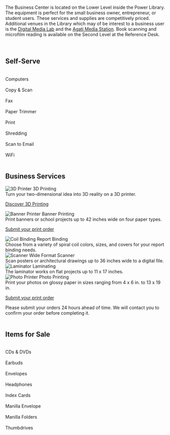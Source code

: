 The Business Center is located on the Lower Level inside the Power Library.  The equipment is perfect for the small business owner, entrepreneur, or student users. These services and supplies are competitively priced. Additional venues in the Library which may of be interest to a business user is the [Digital Media Lab](/dml "Digital Media Lab") and the [Agati Media Station](/meeting-rooms "Agati Media Station"). Book scanning and microfilm reading is available on the Second Level at the Reference Desk.
<br/>
<br/>
<br/>

<div class="text-center margin-bottom-50">
  <h2 class="title-v2 title-center">Self-Serve</h2>
</div>

<div class="row margin-bottom-30">
      <div class="col-xs-6 col-md-6">
            <div class="row">
                <div class="col-xs-12 col-md-3 text-center">
                   <i class="icon-custom icon-lg icon-bg-sea fa fa-desktop" aria-hidden="true"></i> 
<br />
Computers
<div class="margin-bottom-10"></div>  
                </div>
                <div class="col-xs-12 col-md-3 text-center">
                   <i class="icon-custom icon-lg icon-bg-sea fa fa-clone" aria-hidden="true"></i> 
<br />
Copy & Scan  
<div class="margin-bottom-10"></div>                    
                </div>
                <div class="col-xs-12 col-md-3 text-center">
                  <i class="icon-custom icon-lg icon-bg-sea fa fa-fax" aria-hidden="true"></i> 
<br />
Fax 
<div class="margin-bottom-10"></div>     
                </div>
                <div class="col-xs-12 col-md-3 text-center">
                            <i class="icon-custom icon-lg icon-bg-sea fa fa-scissors" aria-hidden="true"></i> 
<br />
Paper Trimmer
                </div>
          </div>
    </div> 
    <div class="col-xs-6 col-md-6">
            <div class="row">
                <div class="col-xs-12 col-md-3 text-center">
                            <i class="icon-custom icon-lg icon-bg-sea fa fa-print" aria-hidden="true"></i> 
<br />
Print
<div class="margin-bottom-10"></div>  
                </div>
                <div class="col-xs-12 col-md-3 text-center">
                        <i class="icon-custom icon-lg icon-bg-sea fa fa-sort-amount-desc" aria-hidden="true"></i> 
<br />
Shredding 
<div class="margin-bottom-10"></div>     
                </div>
                <div class="col-xs-12 col-md-3 text-center">
                       <i class="icon-custom icon-lg icon-bg-sea fa fa-paper-plane-o" aria-hidden="true"></i> 
<br />
Scan to Email
<div class="margin-bottom-10"></div>       
</div> 
                <div class="col-xs-12 col-md-3 text-center">
                           <i class="icon-custom icon-lg icon-bg-sea fa fa-wifi" aria-hidden="true"></i> 
<br />
WiFi
                </div>
          </div>
    </div>
</div>
<br/>

<div class="text-center margin-bottom-50">
  <h2 class="title-v2 title-center">Business Services</h2>
</div>
 

<div class="row margin-bottom-30">
  <div class="col-md-2">
    <img class="img-responsive margin-bottom-10" src="/uploads/equipment/3D_printed_sculptures_web.jpg" alt="3D Printer" />
      3D Printing
<div class="margin-bottom-10"></div>    
      Turn your two-dimensional idea into 3D reality on a 3D printer. 

<a href="/3d-printers" alt="Discover 3D Printing">Discover 3D Printing</a>
  </div>
  <div class="col-md-2">
      <img class="img-responsive margin-bottom-10" src="/uploads/equipment/banner_printer.jpg" alt="Banner Printer" />
      Banner Printing
<div class="margin-bottom-10"></div>    
      Print banners or school projects up to 42 inches wide on four paper types. 

<a href="/submit-banner-print" alt="Submit your print order">Submit your print order</a>
  </div>
  <div class="col-md-2">
      <img class="img-responsive margin-bottom-10" src="/uploads/equipment/spiral_binders_close_up.jpg" alt="Coil Binding" />
      Report Binding
<div class="margin-bottom-10"></div>    
      Choose from a variety of spiral coil colors, sizes, and covers for your report binding needs.
  </div>
  <div class="col-md-2">
      <img class="img-responsive margin-bottom-10" src="/uploads/equipment/wide_format_scanner.JPG" alt="Scanner" />
      Wide Format Scanner
<div class="margin-bottom-10"></div>    
      Scan posters or architectural drawings up to 36 inches wide to a digital file.
  </div>
  <div class="col-md-2">
      <img class="img-responsive margin-bottom-10" src="/uploads/equipment/lamination_close_up.jpg" alt="Laminator" />
      Laminating
<div class="margin-bottom-10"></div>    
      The laminator works on flat projects up to 11 x 17 inches.
  </div>
  <div class="col-md-2">
      <img class="img-responsive margin-bottom-10" src="/uploads/equipment/photo_pile.jpg" alt="Photo Printer" />
      Photo Printing
<div class="margin-bottom-10"></div>    
      Print your photos on glossy paper in sizes ranging from 4 x 6 in. to 13 x 19 in.

<a href="/submit-photo-print" alt="Submit your print order">Submit your print order</a>
  </div>
</div>

Please submit your orders 24 hours ahead of time. We will contact you to confirm your order before completing it.
<br/>
<br/>


<div class="text-center margin-bottom-50">
  <h2 class="title-v2 title-center">Items for Sale</h2>
</div>

<div class="row margin-bottom-30">
      <div class="col-xs-6 col-md-6">
            <div class="row">
                <div class="col-xs-12 col-md-3 text-center">
                   <i class="icon-custom icon-lg icon-bg-sea fa fa-dot-circle-o" aria-hidden="true"></i>
<br />
CDs & DVDs
<div class="margin-bottom-10"></div>  
                </div>
                <div class="col-xs-12 col-md-3 text-center">
                   <i class="icon-custom icon-lg icon-bg-sea fa fa-music" aria-hidden="true"></i> 
<br />
Earbuds               
<div class="margin-bottom-10"></div>                    
                </div>
                <div class="col-xs-12 col-md-3 text-center">
                  <i class="icon-custom icon-lg icon-bg-sea fa fa-envelope" aria-hidden="true"></i> 
<br />
Envelopes
<div class="margin-bottom-10"></div>     
                </div>
                <div class="col-xs-12 col-md-3 text-center">
                            <i class="icon-custom icon-lg icon-bg-sea fa fa-headphones" aria-hidden="true"></i> 
<br />
Headphones
                </div>
          </div>
    </div> 
    <div class="col-xs-6 col-md-6">
            <div class="row">
                <div class="col-xs-12 col-md-3 text-center">
                             <i class="icon-custom icon-lg icon-bg-sea fa fa-th" aria-hidden="true"></i> 
<br />
Index Cards 
<div class="margin-bottom-10"></div>  
                </div>
                <div class="col-xs-12 col-md-3 text-center">
                         <i class="icon-custom icon-lg icon-bg-sea fa fa-envelope-o" aria-hidden="true"></i> 
<br />
Manilla Envelope
<div class="margin-bottom-10"></div>     
                </div>
                <div class="col-xs-12 col-md-3 text-center">
                       <i class="icon-custom icon-lg icon-bg-sea fa fa-folder-open" aria-hidden="true"></i> 
<br />
Manilla Folders 
<div class="margin-bottom-10"></div>       
</div> 
                <div class="col-xs-12 col-md-3 text-center">
                            <i class="icon-custom icon-lg icon-bg-sea fa fa-hdd-o" aria-hidden="true"></i> 
<br />
Thumbdrives
                </div>
          </div>
    </div>
</div>